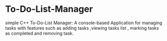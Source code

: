 # To-Do-List-Manager
simple C++ To-Do-List Manager: A console-based Application for managing tasks with features such as adding tasks  ,viewing tasks list , marking tasks as completed and removing task. 
